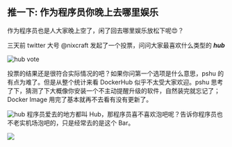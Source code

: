 
推一下: 作为程序员你晚上去哪里娱乐
---

作为程序员也是人大家晚上空了，闲了回去哪里娱乐放松下呢😍？

三天前 twitter 大号 @nixcraft 发起了一个投票，问问大家最喜欢什么类型的 ***hub***

![hub vote](http://cdn2.51ulong.com/18-9-28/84667635.jpg)

投票的结果还是很符合实际情况的吧？如果你问第一个选项是什么意思，pshu 的有点为难了。但是从整个统计来看 DockerHub 似乎不太受大家欢迎。pshu 思考了下，猜测了下大概像你安装一个不主动提醒升级的软件，自然装完就忘记了；Docker Image 用完了基本就再不去看有没有更新了。

![hub](http://cdn2.51ulong.com/18-9-28/74269558.jpg)
程序员爱去的地方都叫 Hub，那程序员喜不喜欢泡吧呢？告诉你程序员也不老实机场泡吧的，只是经常去的是这个 Bar。

![](http://cdn2.51ulong.com/18-9-28/83363858.jpg)
<!--stackedit_data:
eyJoaXN0b3J5IjpbLTEzNDU5NDUxMTEsMTQ2NDYzNDk4OSwtMT
AyMjg1NDIwNCwtMTgwMjUxMjgwMCwtNTUzOTI5NDYxLC0xMzUw
NzkzNjc5XX0=
-->